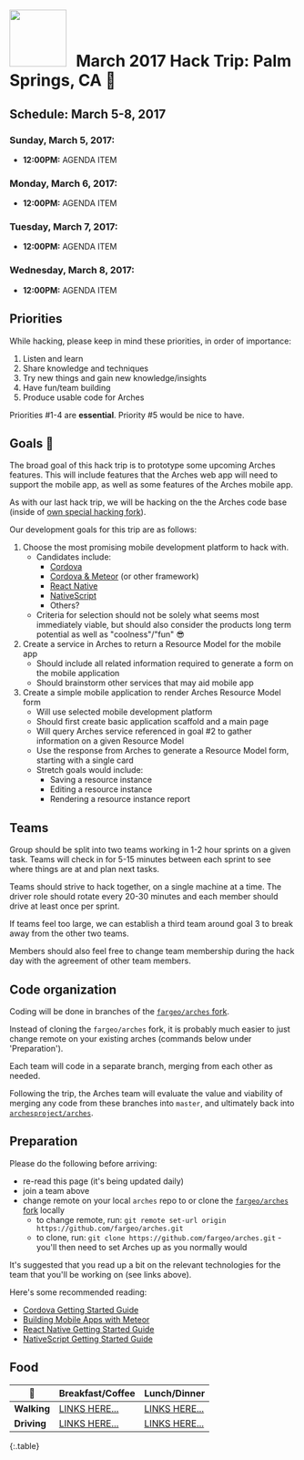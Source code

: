 # <img src="https://cdn.hyperdev.com/us-east-1%3A4de1905f-9bcc-459c-abfd-32ebad23c54c%2F11509357.png" style="width: 100px; margin-right:10px;"/> March 2017 Hack Trip: Palm Springs, CA 🌴

## Schedule: March 5-8, 2017

### Sunday, March 5, 2017:
- **12:00PM:** AGENDA ITEM

### Monday, March 6, 2017:
- **12:00PM:** AGENDA ITEM

### Tuesday, March 7, 2017:
- **12:00PM:** AGENDA ITEM

### Wednesday, March 8, 2017:
- **12:00PM:** AGENDA ITEM

## Priorities

While hacking, please keep in mind these priorities, in order of importance:

1. Listen and learn
2. Share knowledge and techniques
3. Try new things and gain new knowledge/insights
4. Have fun/team building
5. Produce usable code for Arches

Priorities #1-4 are **essential**.  Priority #5 would be nice to have.

## Goals 💯

The broad goal of this hack trip is to prototype some upcoming Arches features.  This will include features that the Arches web app will need to support the mobile app, as well as some features of the Arches mobile app.

As with our last hack trip, we will be hacking on the the Arches code base (inside of [own special hacking fork](https://github.com/fargeo/arches)).

Our development goals for this trip are as follows:

1. Choose the most promising mobile development platform to hack with.
    - Candidates include:
        - [Cordova](https://cordova.apache.org/docs/en/latest/)
        - [Cordova & Meteor](https://www.meteor.com/articles/build-mobile-applications-with-meteor) (or other framework)
        - [React Native](https://facebook.github.io/react-native/docs/getting-started.html)
        - [NativeScript](https://www.nativescript.org/)
        - Others?
    - Criteria for selection should not be solely what seems most immediately viable, but should also consider the products long term potential as well as "coolness"/"fun" 😎
2. Create a service in Arches to return a Resource Model for the mobile app
    - Should include all related information required to generate a form on the mobile application
    - Should brainstorm other services that may aid mobile app
3. Create a simple mobile application to render Arches Resource Model form
    - Will use selected mobile development platform
    - Should first create basic application scaffold and a main page
    - Will query Arches service referenced in goal #2 to gather information on a given Resource Model
    - Use the response from Arches to generate a Resource Model form, starting with a single card
    - Stretch goals would include:
        - Saving a resource instance
        - Editing a resource instance
        - Rendering a resource instance report

## Teams

Group should be split into two teams working in 1-2 hour sprints on a given task. Teams will check in for 5-15 minutes between each sprint to see where things are at and plan next tasks.

Teams should strive to hack together, on a single machine at a time.  The driver role should rotate every 20-30 minutes and each member should drive at least once per sprint.

If teams feel too large, we can establish a third team around goal 3 to break away from the other two teams.

Members should also feel free to change team membership during the hack day with the agreement of other team members.

## Code organization

Coding will be done in branches of the [`fargeo/arches` fork](https://github.com/fargeo/arches).

Instead of cloning the `fargeo/arches` fork, it is probably much easier to just change remote on your existing arches (commands below under 'Preparation').

Each team will code in a separate branch, merging from each other as needed.

Following the trip, the Arches team will evaluate the value and viability of merging any code from these branches into `master`, and ultimately back into [`archesproject/arches`](https://github.com/archesproject/arches).

## Preparation

Please do the following before arriving:

- re-read this page (it's being updated daily)
- join a team above
- change remote on your local `arches` repo to or clone the [`fargeo/arches` fork](https://github.com/fargeo/arches) locally
    - to change remote, run: `git remote set-url origin https://github.com/fargeo/arches.git`
    - to clone, run: `git clone https://github.com/fargeo/arches.git` - you'll then need to set Arches up as you normally would

It's suggested that you read up a bit on the relevant technologies for the team that you'll be working on (see links above).

Here's some recommended reading:
- [Cordova Getting Started Guide](https://cordova.apache.org/#getstarted)
- [Building Mobile Apps with Meteor](https://www.meteor.com/articles/build-mobile-applications-with-meteor)
- [React Native Getting Started Guide](https://facebook.github.io/react-native/docs/getting-started.html)
- [NativeScript Getting Started Guide](http://docs.nativescript.org/tutorial/chapter-0)

## Food

🍴 | **Breakfast/Coffee** | **Lunch/Dinner**
--- | --- | ---
**Walking** | [LINKS HERE...](http://google.com/) | [LINKS HERE...](http://google.com/)
**Driving** | [LINKS HERE...](http://google.com/) | [LINKS HERE...](http://google.com/)
{:.table}
